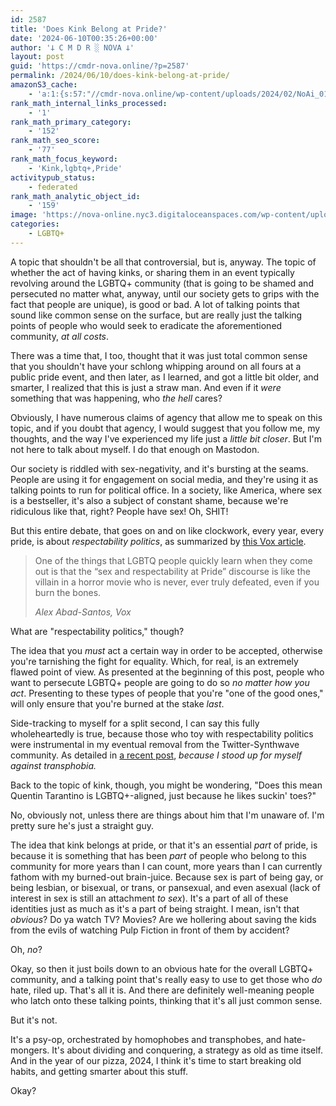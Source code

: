 ```yaml
---
id: 2587
title: 'Does Kink Belong at Pride?'
date: '2024-06-10T00:35:26+00:00'
author: '𐕣 C M D R ░ NOVA 𐕣'
layout: post
guid: 'https://cmdr-nova.online/?p=2587'
permalink: /2024/06/10/does-kink-belong-at-pride/
amazonS3_cache:
    - 'a:1:{s:57:"//cmdr-nova.online/wp-content/uploads/2024/02/NoAi_01.png";a:1:{s:9:"timestamp";i:1721697552;}}'
rank_math_internal_links_processed:
    - '1'
rank_math_primary_category:
    - '152'
rank_math_seo_score:
    - '77'
rank_math_focus_keyword:
    - 'Kink,lgbtq+,Pride'
activitypub_status:
    - federated
rank_math_analytic_object_id:
    - '159'
image: 'https://nova-online.nyc3.digitaloceanspaces.com/wp-content/uploads/2024/06/10003338/Screenshot-from-2024-06-09-20-33-10.png'
categories:
    - LGBTQ+
---
```


<!-- wp:paragraph -->
<p>A topic that shouldn't be all that controversial, but is, anyway. The topic of whether the act of having kinks, or sharing them in an event typically revolving around the LGBTQ+ community (that is going to be shamed and persecuted no matter what, anyway, until our society gets to grips with the fact that people are unique), is good or bad. A lot of talking points that sound like common sense on the surface, but are really just the talking points of people who would seek to eradicate the aforementioned community, <em>at all costs</em>.</p>
<!-- /wp:paragraph -->

<!-- wp:paragraph -->
<p>There was a time that, I too, thought that it was just total common sense that you shouldn't have your schlong whipping around on all fours at a public pride event, and then later, as I learned, and got a little bit older, and smarter, I realized that this is just a straw man. And even if it <em>were</em> something that was happening, who <em>the hell </em>cares?</p>
<!-- /wp:paragraph -->

<!-- wp:paragraph -->
<p>Obviously, I have numerous claims of agency that allow me to speak on this topic, and if you doubt that agency, I would suggest that you follow me, my thoughts, and the way I've experienced my life just a <em>little bit closer</em>. But I'm not here to talk about myself. I do that enough on Mastodon.</p>
<!-- /wp:paragraph -->

<!-- wp:paragraph -->
<p>Our society is riddled with sex-negativity, and it's bursting at the seams. People are using it for engagement on social media, and they're using it as talking points to run for political office. In a society, like America, where sex is a bestseller, it's also a subject of constant shame, because we're ridiculous like that, right? People have sex! Oh, SHIT!</p>
<!-- /wp:paragraph -->

<!-- wp:paragraph -->
<p>But this entire debate, that goes on and on like clockwork, every year, every pride, is about <em>respectability politics</em>, as summarized by <a href="https://www.vox.com/the-goods/22463879/kink-at-pride-discourse-lgbtq" target="_blank" rel="noreferrer noopener">this Vox article</a>.</p>
<!-- /wp:paragraph -->

<!-- wp:quote -->
<blockquote class="wp-block-quote"><!-- wp:paragraph -->
<p>One of the things that LGBTQ people quickly learn when they come out is that the “sex and respectability at Pride” discourse is like the villain in a horror movie who is never, ever truly defeated, even if you burn the bones.</p>
<!-- /wp:paragraph --><cite>Alex Abad-Santos, Vox</cite></blockquote>
<!-- /wp:quote -->

<!-- wp:paragraph -->
<p>What are "respectability politics," though?</p>
<!-- /wp:paragraph -->

<!-- wp:paragraph -->
<p>The idea that you <em>must</em> act a certain way in order to be accepted, otherwise you're tarnishing the fight for equality. Which, for real, is an extremely flawed point of view. As presented at the beginning of this post, people who want to persecute LGBTQ+ people are going to do so <em>no matter how you act</em>. Presenting to these types of people that you're "one of the good ones," will only ensure that you're burned at the stake <em>last</em>.</p>
<!-- /wp:paragraph -->

<!-- wp:paragraph -->
<p>Side-tracking to myself for a split second, I can say this fully wholeheartedly is true, because those who toy with respectability politics were instrumental in my eventual removal from the Twitter-Synthwave community. As detailed in <a href="https://cmdr-nova.online/2024/06/05/eyeshadow-2600-fm-the-legacy-and-now/" target="_blank" rel="noreferrer noopener">a recent post</a>, <em>because I stood up for myself against transphobia.</em></p>
<!-- /wp:paragraph -->

<!-- wp:paragraph -->
<p>Back to the topic of kink, though, you might be wondering, "Does this mean Quentin Tarantino is LGBTQ+-aligned, just because he likes suckin' toes?"</p>
<!-- /wp:paragraph -->

<!-- wp:paragraph -->
<p>No, obviously not, unless there are things about him that I'm unaware of. I'm pretty sure he's just a straight guy.</p>
<!-- /wp:paragraph -->

<!-- wp:paragraph -->
<p>The idea that kink belongs at pride, or that it's an essential <em>part</em> of pride, is because it is something that has been <em>part</em> of people who belong to this community for more years than I can count, more years than I can currently fathom with my burned-out brain-juice. Because sex is part of being gay, or being lesbian, or bisexual, or trans, or pansexual, and even asexual (lack of interest in sex is still an attachment <em>to sex</em>). It's a part of all of these identities just as much as it's a part of being straight. I mean, isn't that <em>obvious</em>? Do ya watch TV? Movies? Are we hollering about saving the kids from the evils of watching Pulp Fiction in front of them by accident?</p>
<!-- /wp:paragraph -->

<!-- wp:paragraph -->
<p>Oh, <em>no</em>?</p>
<!-- /wp:paragraph -->

<!-- wp:paragraph -->
<p>Okay, so then it just boils down to an obvious hate for the overall LGBTQ+ community, and a talking point that's really easy to use to get those who <em>do</em> hate, riled up. That's all it is. And there are definitely well-meaning people who latch onto these talking points, thinking that it's all just common sense.</p>
<!-- /wp:paragraph -->

<!-- wp:paragraph -->
<p>But it's not.</p>
<!-- /wp:paragraph -->

<!-- wp:paragraph -->
<p>It's a psy-op, orchestrated by homophobes and transphobes, and hate-mongers. It's about dividing and conquering, a strategy as old as time itself. And in the year of our pizza, 2024, I think it's time to start breaking old habits, and getting smarter about this stuff.</p>
<!-- /wp:paragraph -->

<!-- wp:paragraph -->
<p>Okay?</p>
<!-- /wp:paragraph -->
